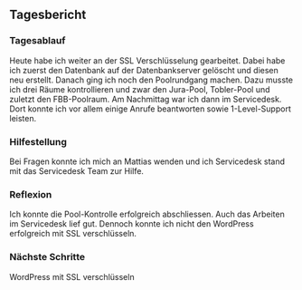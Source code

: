 ## Tagesbericht 


### Tagesablauf
Heute habe ich weiter an der SSL Verschlüsselung gearbeitet. Dabei habe ich zuerst den Datenbank auf der Datenbankserver gelöscht und diesen neu erstellt. Danach ging ich noch den Poolrundgang machen. Dazu musste ich drei Räume kontrollieren und zwar den Jura-Pool, Tobler-Pool und zuletzt den FBB-Poolraum. Am Nachmittag war ich dann im Servicedesk. Dort konnte ich vor allem einige Anrufe beantworten sowie 1-Level-Support leisten. 

### Hilfestellung
Bei Fragen konnte ich mich an Mattias wenden und ich Servicedesk stand mit das Servicedesk Team zur Hilfe. 

### Reflexion
Ich konnte die Pool-Kontrolle erfolgreich abschliessen. Auch das Arbeiten im Servicedesk lief gut. Dennoch konnte ich nicht den WordPress erfolgreich mit SSL verschlüsseln.

### Nächste Schritte 
WordPress mit SSL verschlüsseln

